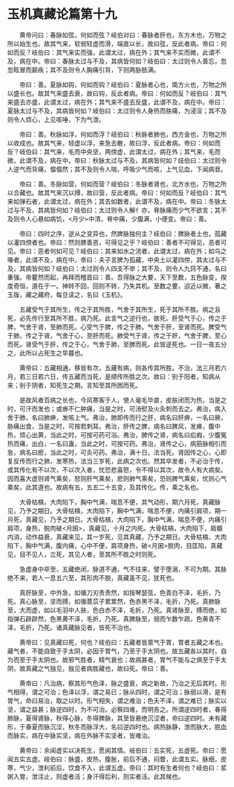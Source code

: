 # 玉机真藏论篇第十九

　　黄帝问曰：春脉如弦，何如而弦？岐伯对曰：春脉者肝也，东方木也，万物之所以始生也。故其气来，软弱轻虚而滑，端直以长，故曰弦，反此者病。帝曰：何如而反？岐伯曰：其气来实而强，此谓太过，病在外；其气来不实而微，此谓不及，病在中。帝曰：春脉太过与不及，其病皆何如？岐伯曰：太过则令人善忘，忽忽眩冒而巅疾；其不及则令人胸痛引背，下则两胁胠满。

　　帝曰：善。夏脉如钩，何如而钩？岐伯曰：夏脉者心也，南方火也，万物之所以盛长也。故其气来盛去衰，故曰钩，反此者病。帝曰：何如而反？岐伯曰：其气来盛去亦盛，此谓太过，病在外；其气来不盛去反盛，此谓不及，病在中。帝曰：夏脉太过与不及，其病皆何如？岐伯曰：太过则令人身热而肤痛，为浸淫；其不及则令人烦心，上见咳唾，下为气泄。

　　帝曰：善。秋脉如浮，何如而浮？岐伯曰：秋脉者肺也，西方金也，万物之所以收成也。故其气来，轻虚以浮，来急去散，故曰浮，反此者病。帝曰：何如而反？岐伯曰：其气来，毛而中央坚，两傍虚，此谓太过，病在外；其气来，毛而微，此谓不及，病在中。帝曰：秋脉太过与不及，其病皆何如？歧伯曰：太过则令人逆气而背痛，愠愠然；其不及则令人喘，呼吸少气而咳，上气见血，下闻病音。

　　帝曰：善。冬脉如营，何如而营？岐伯曰：冬脉者肾也，北方水也，万物之所以合藏也。故其气来沉以搏，故曰营，反此者病。帝曰：何如而反？岐伯曰：其气来如弹石者，此谓太过，病在外；其去如数者，此谓不及，病在中。帝曰：冬脉太过与不及，其病皆何如？岐伯曰：太过则令人解亻亦，脊脉痛而少气不欲言；其不及则令人心悬如病饥，<月少>中清，脊中痛，少腹满，小便变。帝曰：善。

　　帝曰：四时之序，逆从之变异也，然脾脉独何主？岐伯曰：脾脉者土也，孤藏以灌四傍者也。帝曰：然则脾善恶，可得见之乎？岐伯曰：善者不可得见，恶者可见。帝曰：恶者何如可见？岐伯曰：其来如水之流者，此谓太过，病在外；如乌之喙者，此谓不及，病在中。帝曰：夫子言脾为孤藏，中央土以灌四傍，其太过与不及，其病皆何如？岐伯曰：太过则令人四支不举；其不及，则令人九窍不通，名曰重强。帝瞿然而起，再拜而稽首曰：善。吾得脉之大要，天下至数，五色脉变，揆度奇恒，道在于一。神转不回，回则不转，乃失其机。至数之要，迫近以微，著之玉版，藏之藏府，每旦读之，名曰《玉机》。

　　五藏受气于其所生，传之于其所胜，气舍于其所生，死于其所不胜。病之且死，必先传行至其所不胜，病乃死。此言气之逆行也，故死。肝受气于心，传之于脾，气舍于肾，至肺而死。心受气于脾，传之于肺，气舍于肝，至肾而死。脾受气于肺，传之于肾，气舍于心，至肝而死。肺受气于肾，传之于肝，气舍于脾，至心而死。肾受气于肝，传之于心，气舍于肺，至脾而死。此皆逆死也。一日一夜五分之，此所以占死生之早暮也。

　　黄帝曰：五藏相通，移皆有次，五藏有病，则各传其所胜。不治，法三月若六月，若三日若六日，传五藏而当死，是顺传所胜之次。故曰：别于阳者，知病从来；别于阴者，知死生之期。言知至其所困而死。

　　是故风者百病之长也，今风寒客于人，使人毫毛毕直，皮肤闭而为热，当是之时，可汗而发也；或痹不仁肿痛，当是之时，可汤熨及火灸刺而去之。弗治，病入舍于肺，名曰肺痹，发咳上气。弗治，肺即传而行之肝，病名曰肝痹，一名曰厥，胁痛出食，当是之时，可按若刺耳。弗治，肝传之脾，病名曰脾风，发瘅，腹中热，烦心出黄，当此之时，可按可药可浴。弗治，脾传之肾，病名曰疝瘕，少腹冤热而痛，出白，一名曰蛊，当此之时，可按可药。弗治，肾传之心，病筋脉相引而急，病名曰瘛，当此之时，可灸可药。弗治，满十日，法当死。肾因传之心，心即复反传而行之肺，发寒热，法当三岁死，此病之次也。然其卒发者，不必治于传，或其传化有不以次，不以次入者，忧恐悲喜怒，令不得以其次，故令人有大病矣。因而喜大虚则肾气乘矣，怒则肝气乘矣，悲则肺气乘矣，恐则脾气乘矣，忧则心气乘矣，此其道也。故病有五，五五二十五变，及其传化。传，乘之名也。

　　大骨枯槁，大肉陷下，胸中气满，喘息不便，其气动形，期六月死，真藏脉见，乃予之期日。大骨枯槁，大肉陷下，胸中气满，喘息不便，内痛引肩项，期一月死，真藏见，乃予之期日。大骨枯槁，大肉陷下，胸中气满，喘息不便，内痛引肩项，身热，脱肉破<月囷>，真藏见，十月之内死。大骨枯槁，大肉陷下，肩髓内消，动作益衰，真藏来见，其一岁死，见其真藏，乃予之期日。大骨枯槁，大肉陷下，胸中气满，腹内痛，心中不便，肩项身热，破<月囷>脱肉，目匡陷，真藏见，目不见人，立死，其见人者，至其所不胜之时则死。

　　急虚身中卒至，五藏绝闭，脉道不通，气不往来，譬于堕溺，不可为期。其脉绝不来，若人一息五六至，其形肉不脱，真藏虽不见，犹死也。

　　真肝脉至，中外急，如循刀刃责责然，如按琴瑟弦，色青白不泽，毛折，乃死。真心脉至，坚而搏，如循薏苡子累累然，色赤黑不泽，毛折，乃死。真肺脉至，大而虚，如以毛羽中人肤，色白赤不泽，毛折，乃死。真肾脉至，搏而绝，如指弹石辟辟然，色黑黄不泽，毛折，乃死。真脾脉至，弱而乍数乍疏，色黄青不泽，毛折，乃死。诸真藏脉见者，皆死不治也。

　　黄帝曰：见真藏曰死，何也？岐伯曰：五藏者皆禀气于胃，胃者五藏之本也。藏气者，不能自致于手太阴，必因于胃气，乃至于手太阴也。故五藏各以其时，自为而至于手太阴也。故邪气胜者，精气衰也；故病甚者，胃气不能与之俱至于手太阴，故真藏之气独见，独见者病胜藏也，故曰死。帝曰：善。

　　黄帝曰：凡治病，察其形气色泽，脉之盛衰，病之新故，乃治之无后其时。形气相得，谓之可治；色泽以浮，谓之易已；脉从四时，谓之可治；脉弱以滑，是有胃气，命曰易治，取之以时。形气相失，谓之难治；色夭不泽，谓之难已；脉实以坚，谓之益甚；脉逆四时，为不可治。必察四难，而明告之。所谓逆四时者，春得肺脉，夏得肾脉，秋得心脉，冬得脾脉，其至皆悬绝沉涩者，命曰逆四时。未有藏形，于春夏而脉沉涩，秋冬而脉浮大，名曰逆四时也。病热脉静，泄而脉大，脱血而脉实，病在中脉实坚，病在外脉不实坚者，皆难治。

　　黄帝曰：余闻虚实以决死生，愿闻其情。岐伯曰：五实死，五虚死。帝曰：愿闻五实五虚。岐伯曰：脉盛，皮热，腹胀，前后不通，闷瞀，此谓五实。脉细，皮寒，气少，泄利前后，饮食不入，此谓五虚。帝曰：其时有生者何也？岐伯曰：浆粥入胃，泄注止，则虚者活；身汗得后利，则实者活。此其候也。

